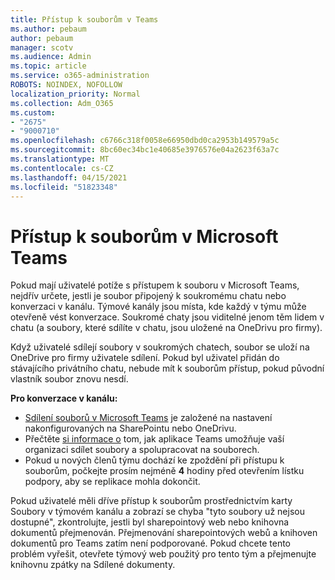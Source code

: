 ```yaml
---
title: Přístup k souborům v Teams
ms.author: pebaum
author: pebaum
manager: scotv
ms.audience: Admin
ms.topic: article
ms.service: o365-administration
ROBOTS: NOINDEX, NOFOLLOW
localization_priority: Normal
ms.collection: Adm_O365
ms.custom:
- "2675"
- "9000710"
ms.openlocfilehash: c6766c318f0058e66950dbd0ca2953b149579a5c
ms.sourcegitcommit: 8bc60ec34bc1e40685e3976576e04a2623f63a7c
ms.translationtype: MT
ms.contentlocale: cs-CZ
ms.lasthandoff: 04/15/2021
ms.locfileid: "51823348"
---
```

# <a name="accessing-files-in-microsoft-teams"></a>Přístup k souborům v Microsoft Teams

Pokud mají uživatelé potíže s přístupem k souboru v Microsoft Teams, nejdřív určete, jestli je soubor připojený k soukromému chatu nebo konverzaci v kanálu. Týmové kanály jsou místa, kde každý v týmu může otevřeně vést konverzace. Soukromé chaty jsou viditelné jenom těm lidem v chatu (a soubory, které sdílíte v chatu, jsou uložené na OneDrivu pro firmy).

Když uživatelé sdílejí soubory v soukromých chatech, soubor se uloží na OneDrive pro firmy uživatele sdílení. Pokud byl uživatel přidán do stávajícího privátního chatu, nebude mít k souborům přístup, pokud původní vlastník soubor znovu nesdí.    

**Pro konverzace v kanálu:**

- [Sdílení souborů v Microsoft Teams](https://docs.microsoft.com/MicrosoftTeams/sharing-files-in-teams) je založené na nastavení nakonfigurovaných na SharePointu nebo OneDrivu. 
- Přečtěte [si informace o](https://support.office.com/article/Collaborate-on-files-with-your-Team-9b200289-dbac-4823-85bd-628a5c7bb0ae) tom, jak aplikace Teams umožňuje vaší organizaci sdílet soubory a spolupracovat na souborech. 
- Pokud u nových členů týmu dochází ke zpoždění při přístupu k souborům, počkejte prosím nejméně **4** hodiny před otevřením lístku podpory, aby se replikace mohla dokončit. 

Pokud uživatelé měli dříve přístup k souborům prostřednictvím karty Soubory v týmovém kanálu a zobrazí se chyba "tyto soubory už nejsou dostupné", zkontrolujte, jestli byl sharepointový web nebo knihovna dokumentů přejmenován. Přejmenování sharepointových webů a knihoven dokumentů pro Teams zatím není podporované. Pokud chcete tento problém vyřešit, otevřete týmový web použitý pro tento tým a přejmenujte knihovnu zpátky na Sdílené dokumenty.